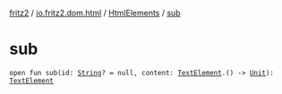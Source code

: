 [fritz2](../../index.md) / [io.fritz2.dom.html](../index.md) / [HtmlElements](index.md) / [sub](./sub.md)

# sub

`open fun sub(id: `[`String`](https://kotlinlang.org/api/latest/jvm/stdlib/kotlin/-string/index.html)`? = null, content: `[`TextElement`](../-text-element/index.md)`.() -> `[`Unit`](https://kotlinlang.org/api/latest/jvm/stdlib/kotlin/-unit/index.html)`): `[`TextElement`](../-text-element/index.md)